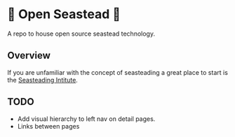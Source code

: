 # :ocean: Open Seastead :ocean:
A repo to house open source seastead technology.
## Overview
If you are unfamiliar with the concept of seasteading a great place to start is the [Seasteading Intitute](https://www.seasteading.org/).
## TODO
* Add visual hierarchy to left nav on detail pages.
* Links between pages